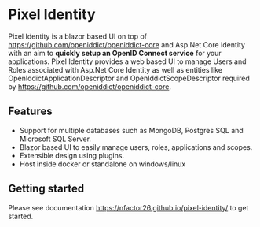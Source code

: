 # Pixel Identity

Pixel Identity is a blazor based UI on top of https://github.com/openiddict/openiddict-core and Asp.Net Core Identity with an aim to **quickly setup an OpenID Connect 
service** for your applications. Pixel Identity provides a web based UI to manage Users and Roles associated with Asp.Net Core Identity as well as entities like
OpenIddictApplicationDescriptor and OpenIddictScopeDescriptor required by https://github.com/openiddict/openiddict-core. 

## Features

- Support for multiple databases such as MongoDB, Postgres SQL and Microsoft SQL Server.
- Blazor based UI to easily manage users, roles, applications and scopes.
- Extensible design using plugins.
- Host inside docker or standalone on windows/linux

## Getting started

Please see documentation https://nfactor26.github.io/pixel-identity/ to get started.

